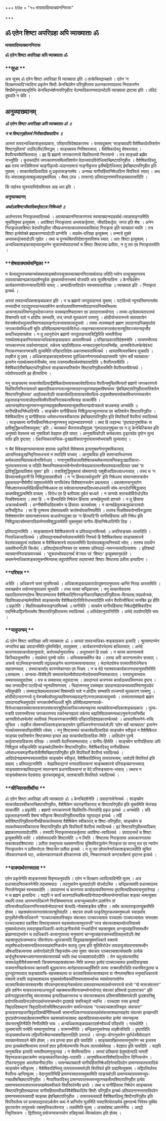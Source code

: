 +++
title = "१० मायावादिव्याख्याननिरासः"

+++


## ॐ एतेन शिष्टा अपरिग्रहा अपि व्याख्याताः ॐ

**मायावादिव्याख्याननिरासः**

**ॐ एतेन शिष्टा अपरिग्रहा अपि व्याख्याताः ॐ**

### **सुधा **

अत्र सूत्रम् ॐ एतेन शिष्टा अपरिग्रहा पि व्याख्याता इति ॥ तत्केचिव्द्याचक्षते । एतेन ‘न विलक्षणत्वादि’त्यादिना प्रकृतेन शिष्टैः केनचिदंशेन परिगृहीतस्य प्रधानकारणवादस्य निराकरणेन शिष्ठैर्मनुव्यासप्रभृतिभिः केनचिदप्यंशेनापरिगृहीता येऽण्वादिकारणवादास्तेऽपि व्याख्याता द्रष्टव्या इति । तदिदं दूषयति न चेति ।

## **अनुव्याख्यानम्**

***ॐ एतेन शिष्टा अपरिग्रहा अपि व्याख्याताः ॐ ॥***

***न च शिष्टागृहीतत्वं निरीशादीशवादिनः ॥***

आस्तां तावदभ्यधिकाशङ्काप्रकारः, परिहारातिदेशप्रकारश्च । यत्तावदुक्तम् ‘साङ्ख्यादपि वैशेषिकादेरतिशयेन शिष्टागृहीतत्वं’ तदति(तीव)विरुद्धम् । साङ्ख्यस्य निरीश्वरत्वात् । वैशेषिकादेस्तु सेश्वरत्वात् । वैपरीत्यस्यैवोचितत्वात् । इह हि ब्रह्मणो जगत्कारणत्वे विप्रतिपत्तयो निरस्यन्ते । तत्र साङ्ख्यो ब्रह्मैव नाभ्युपैति । कुतस्तदीयं जगत्कारणत्वमित्यतिशयेन वेदान्तवादविरोधित्वाच्छिष्टापरिगृहीतः । वैशेषिकादिस्तु, ब्रह्म तस्य जगन्निमित्तत्वं चाङ्गीकृत्यो-पादानतामात्रं नाङ्गीकुरुत इतीषद्विरोधित्वाद् ईषच्छिष्टापरिगृहीत इति युक्तम् । सत्कार्यवादित्वादिकं तु प्रकृतासङ्गतमेव । अन्यथा यागीयहिंसानिषेधादिना विपरिवर्तः स्यात् । अथ वेद-संवादबाहुल्याबाहुल्यप्रयुक्तमिदम् । मैवम् (तन्न । तत्त्वानां) प्रतिपाद्यानामपरिसङ्ख्यातत्वादिति ।

किं तर्ह्यस्य सूत्रस्याभिदेयमित्यत आह अत इति ।

**अनुव्याख्यानम्**

***अर्थाऽवशिष्टजीवादिकर्तृताऽत्र निषिध्यते ॥***

अर्तान्तरस्य निराकृतत्वादित्यर्थः । अपव्याख्याननिराकरणस्य स्वव्याख्यानदार्ढ्यार्थ-त्वान्नासङ्गतमिति सूचयितुमत इत्युक्तम् । अवशिष्टा निराकृताया अभावकर्तृतायाः, जीवादिकर्तृता, जगत इति शेषः । अनेन निराकृतादवशिष्टा वेदापरिगृहीता जीवप्रधानासत्कालस्वभावादिवादा निराकृता इति व्याख्यातं भवति । तत्र शिष्टा इत्येवोक्ते ब्रह्मकारणवादोऽपि प्राप्नोति । तदर्थम-परिग्रहा इत्युक्तम् । तन्मात्रे तूक्ते अभावकर्तृत्ववादोऽपि गृह्येत । तथा च पुनरूक्तिरतिदेशानुपपत्तिश्च स्यात् । अतः शिष्टा इत्युक्तम् । अभ्यधिकाशङ्कासद्भावसूचनेन सूत्रारम्भोपपादनार्थं च शिष्टाः शिष्टतया प्रतीताः, न तु तत एव निराकृततयेति ।

### **शेषवाक्यार्थचन्द्रिका **

न चेत्याद्युत्तरभाष्यानर्थक्यमाशङ्क्योत्तरसूत्रापव्याख्याननिरासार्थत्वान्न तदिति भावेन तत्सूत्रमुपन्यस्य तदपव्याख्यानप्रकारप्रदर्शनपूर्वकं दूषकतयोत्तरभाष्यं योजयति अत्र सूत्रमित्यादिना ॥ केनचिदंशेन कार्यकारणयोरनन्यत्वादिनेति यावत् । अण्वादीत्यादिपदेन स्वभाववादपरिग्रहः ॥ व्याख्याता इति । निराकृता इत्यर्थः ।

अस्तां तावदभ्यधिकाशङ्कप्रकार इति । न च ब्रह्मणो जगदुपादानत्वं युक्तम् । पटादिभ्यो न्यूनपरिमाणानामेव तन्त्वादीनां पटाद्युपनादानत्वदर्शनेन कार्यादल्पपरिमाणस्योपादानत्वनियमस्थित्या अत्यन्ताल्पपरिमाणादुपादेयाज्जगतः परममहतश्चिदात्मन एव उपादानत्वायोगात् । तस्मा-द्यत्रेदमल्पतारतम्यं विश्राम्यति यतो न क्षोदीयः सम्भवति, तज् जगतो मूलकारणं परमाणुः । क्षोदीयोन्तरानन्त्ये सावयवत्वेन मेरुसर्षपयोस्तुल्यपरिमाणत्वप्रसङ्गोऽनन्तावयवत्वादुभयोः । तस्मा-त्परममहतो ब्रह्मण उपादानादभिन्नमुपादेयं जगत्कार्यमभिदधती श्रुतिः प्रतिष्ठितप्रामाण्यतर्कविरोधा-त्सहस्त्रवत्सरसत्रगतसंवत्सरश्रुतिवज्जघन्यवृत्त्यैव कथञ्चिद्य्वाख्येया । न तु तदनुरोधेन ब्रह्मणो जगदुपादानत्वसिद्धिरिति भामतीरीत्या गतार्थताशङ्कानिरासायाभ्यधिकाशङ्काप्रकार आस्तामित्यर्थः ॥ परिहारप्रकारातिदेशश्चेति । परमगम्भीरस्य जगत्कारणस्य तर्कानवगाह्यत्वं, तर्कस्य चाप्रतिष्ठितत्व-मन्यथाऽनुमानेऽप्यनिर्मोक्ष, आगमविरोधश्चेत्येवंरूपं निराकरणकारणमत्रापि तुल्यमिति परिहारातिदेश-प्रकारश्चास्तामित्यर्थः । आस्तामित्यरुचिमत्र सूचयति । तद्बीजं तु एवम् । अधिकाशङ्कासद्भावेनास्य पूर्वाधिकरणेनागतार्थत्वप्राप्तावपि ‘एतेन सर्वे व्याख्याताः’ इत्यनेन गतार्थत्वमवर्जनीयमेव, त्वया तत्राप्यस्यैवार्थस्योक्तत्वादिति ॥ वैपरीत्यस्यैवेति । वैशेषिकादेरीषच्छिष्टापरिगृहीतत्वं साङ्ख्यस्यातिशयेन शिष्टापरिगृहीतत्वमिति वैपरीत्यस्यैवेत्यर्थः । तदेवोपपादयति इह हीत्यादिना ।

ननु साङ्ख्यस्य सत्कार्यवादित्वाद्वैशेषिकादेस्तवसत्कार्यवादित्वान्न वैपरीत्यमुचितमित्यतो ब्रह्मणो जगत्कारणत्वे विप्रतिपत्तिनिरासावसरे ब्रह्मतदीयकारणत्वाभ्युपगमतदनभ्युपगमप्रयुक्तवैषम्यस्य ‘ईषच्छिष्टापरिगृहीतत्वातिशयेन शिष्टापरिगृहीतत्वा’ अद्योतकत्वेऽपि सत्कार्यवादित्वासत्कार्यवादित्व-प्रयुक्तवैषम्यस्योक्तविभागागमकत्वेन प्रकृतासङ्गतत्वान्नोद्भावितवैपरीत्यनिरासकत्वमित्याह सत्कार्येति । अवान्तरप्रमेयाभ्युपगमानभ्युपगमप्रयुक्तवैषम्यस्याप्युक्तविभागप्रयोजकत्वे बाधकमाह अन्यथेति ॥ यागीयहिंसानिषेधादिनेति । साङ्ख्येन यागीहिंसाया निषिद्धत्वाभ्युपगमात्स एव चातिशयेन शिष्टापरिगृहीतः । वैशेषिकादिना तु यागीहिंसाया धर्मसाधनत्वस्वीकारास ईषच्छिष्टापरिगृहीत इति विपरिवर्तो वैपरीत्यं स्यादित्यर्थः । साङ्ख्यस्य यागीयहिंसानिषेधाभ्युपगमस्तु तद्ग्रन्थादवगम्यते । तथा हि तद्ग्रन्थः ‘दृष्टवदानुश्राविकः स ह्यविशुद्धिक्षयातिशययुक्त;’ इति । व्याख्यातं चैतत्तत्वकौमुद्याम् ‘गुरुपाठादनुश्रूयत एव न तु केनचित्क्रियत इति अनुश्रवो वेदस्तत्र भव नुश्राविको वेदज्ञात इति यावत् । आनुश्राविकोऽपि कर्मकलापः दृड्टवदेव दृष्टेन तुल्यं वर्तत इति दृष्टवत् । ऐकान्तिकात्यन्तिक-दुःखप्रतीकारानुपायत्वस्योभयत्रापि तुल्यत्वात् ।

न चैवं विवेकज्ञानस्याप्यात्मा ज्ञातव्यः प्रकृतितो विवेक्तव्य इत्यनुश्रवणेनानुश्राविकत्वाद् आत्यन्तिकदुःखनिवृत्तिसाधनत्वं न स्यादिति वाच्यम् । आनुश्राविक इति सामान्याभिधानस्य कर्मकलापाभिप्रायकत्वेनाविरोधात् । नन्वानुश्राविकत्वाविशेषात्कथमेकस्यात्यन्तिकदुःखप्ररीकारा-नुपायत्वमपरस्य च तदिति वैषम्यनियामकाभावेनोभयोरप्येकप्रकारत्वस्यैवावश्यकत्वादित्यत उक्तं ‘स ह्यविशुद्धिक्षयातिशय युक्तः’ इति । तत्राविशुद्धियुक्तत्वं सोमयागादेः पशुबीजादिवधसाधनत्वात् । तस्य च ‘न हिंस्यात्सर्वभूतानी’ति निषिद्धत्वादवसीयते । न ‘न हिंस्यात्सर्वभूतानि’ इति निषेधस्य सामान्यशास्त्रत्वेन दुबलत्वादग्नीषोमीयं पशुमालभेतेति यागविधेश्च विशेषशास्त्रत्वेन प्रबलत्वात् । प्रबलशास्त्रानुसारेण निषेधशास्त्रस्याविहितहिंसानिषेधकत्व एव पर्यवसानात्पश्चादिवधसाधस्यापि सोम-यागादेरनिषिद्धत्वात् कथमविशुद्धत्वमिति वाच्यम् । विरोध एव हि बलीयसा दुर्बलं बाध्यते । न चानयोः शास्त्रयोर्विरोधोऽस्ति भिन्नविषयत्वात् । तथा हि । न हिंस्यादिति निषेधेन हिंसाया अनर्थहेतुभावो ज्ञाप्यते । न तु हिंसाया अक्रत्वर्थत्वमपि । अग्नीषोमीयादिवाक्येन च हिंसायाः क्रत्वर्थत्वम् । न चानर्थहेतुत्वक्रतूपकारत्वयोः कश्चिद्विरोधः । सा हि पूरुषस्य दोषमावक्ष्यति क्रतोश्चोपकरिष्यतीति । ततश्च भिन्नविषयत्वेनाविरुद्धतया विशेषशास्त्रेण सामान्यशास्त्रस्य बाधायोगाद्युक्त एव ‘न हिंस्यादि’ति यागीयहिंसाया अपि निषेध इति निषिद्धत्वात्सोमयागादिकर्मणामविशुद्धत्वमेवेति युक्तमुक्तं यागीय-हिंसानिषेधादिनेति दिक् ।

प्रतिपाद्यानामिति । साङ्ख्यशास्त्रे वैशेषिकशास्त्रे च प्रतिपाद्यानामित्यर्थः ॥ अपरिसङ्ख्या-तत्वादिति । निरवधिकत्वादित्यर्थः । प्रतिपाद्यानामर्थानामेतावत्त्वमेवेति निश्चये हि वैशेषिकापेक्षया साङ्ख्यशास्त्रे वेदसंवादबाहुल्यं तदपेक्षया च वैशेषिकशास्त्रे तदल्पत्वमिति वेदसंवादबाहुल्यनिश्चयो भवेत् । ततश्च तदधीन उक्तविभागोऽपि सिध्येत् । प्रतिपाद्येयत्तानिश्चय एव चाशक्यः प्रतिपाद्या-नामनन्तत्वादित्याशयः । इतिशब्दो व्याख्याननिराससमाप्त्यर्थः । ‘सूत्रारम्भोपपादनार्थं चे’त्यतः परं ‘शिष्टाः’ इत्युक्तमनुवर्तते । कथमनेनाधिकाशङ्कासूचनमित्यतस् तदुपयोगितया तद्य्वाचष्टे शिष्टाः शिष्टतया प्रतीता इत्यादिना ।

### **परिमल **

अत्रेति । अधिकरणे चरमं सूत्रमित्यर्थः । अधिकाशङ्काप्रकारादेरदूषणादनुमतत्व-भ्रान्तिं निराह आस्तामिति । तावच्छब्देन तयोरप्यनुपपन्नत्वं सूचयति । तच्च व्यक्तं चन्द्रिकायाम् । ननु सत्कार्यवादस्य महदादितत्वगणादेश्च शिष्टसम्मतस्य वैशेषिकादिभिरनङ्गीकाराच्छिष्टापरिगृहीतत्व-मित्यतस् तदप्रयोजकं, विप्रतिपन्नप्रधानप्रमेयविषये साङ्ख्यस्येव वैशेषिकादेरतिविरोधाभावादिति भावेन वैपरीत्यौचित्यं व्यनक्ति इह हीति ॥ प्रकृतेति । विप्रतिपन्नप्रमेयासङ्गतमित्यर्थः ॥ यागीयेति । साख्येन यागीयहिंसाया निषेधाद्वैशेषिकादिना तदनिषेधाद्विपरीतत्वमेव शिष्टापरिगृहीतत्वस्य स्यादित्यर्थः ॥ अतिदेशानुपपत्तिरिति । अभेदे तदयोगादिति भावः ।

### **यादुपत्यम् **

ॐ एतेन शिष्टा अपरिग्रहा अपि व्याख्याताः ॐ ॥ आस्तां तावदभ्यधिका-शङ्काप्रकार इत्यादि । श्रुत्यवष्टम्भेन जगदभिन्नं ब्रह्म उपादानमिति पूर्वमभिहितं, तदयुक्तम् । कार्यकारणयोरभेदस्य बाधितत्वात् । अभेदे कारणरूपवत्कार्यत्वानुपपत्तेः, करोत्यर्थानुपपत्तेश्च । अभूतभवनं हि तदर्थः । न चास्य कारणात्मत्वे किञ्चिदभूतमस्ति । यदर्थमयं पुरुषो यतेत । अभिव्यक्त्यर्थमित चेन्न । तस्या अपि कारणात्मत्वेन सत्त्वात् । असत्वे वाऽभिव्यङ्ग्यस्यापि तद्वत्प्रसङ्गेन कारणात्मत्वव्याघातात् । भेदाभेदयोश्च परस्परविरोधेनैकत्र सहासम्भवात् । तस्मात्कार्यात् कारणमेकान्तत एव भिन्नम् । न च भेदे गवाश्ववत्कार्यकारणभावानुपपत्तिरिति ६साम्प्रतम् । अन्यत्वा-विशेषेऽपि समवायभेदस्यैवोपादानोपादेयभावनियामकत्वात् । यस्याभूत्वाभवतः समवायस्तदुपादेयम् । यत्र च समवायस् तदुपादानम् । उपादानत्वं कारणस्य कार्यादल्पपरिमाणस्य दृष्टम् । यथा तन्त्वादीनां पटादिभ्यो न्यूनपरिमाणत्वम् । चिदात्मनस्तु परममहत उपादानान्नात्यन्ताल्पपरिमाणमुपादेयं भवितुमर्हति । तस्माद्यत्रेदमल्पतारतम्यं विश्राम्यति यतो न क्षोदीयः सम्भवति तज्जगतो मूलकारणं परमाणुः । क्षोदीयोऽन्तरानन्त्ये तु मेरुसर्षपयोस्तुल्यपरिमाणत्वप्रसङ्गोऽनन्तऽवयवत्वादुभयोः । तस्मात्परममहतो ब्रह्मण उपादानादभिन्नमुपादेयं जगत्कार्यमभिदधती श्रुतिः प्रतिष्ठितप्रामाण्यतर्क-विरोधात्सहस्त्रसंवत्सरसत्रगतसंवत्सरश्रुतिवत्कञ्चिज्जघन्यवृत्त्या व्याख्येयेत्यभ्यधिकाशङ्काप्रकारः । तुल्य-मत्रापि परमगम्भीरस्य जगत्कारणस्य तर्कानवगाह्यत्वं तर्कस्य चाप्रतिष्ठितत्वमन्यथाऽनुमानेऽप्यनिर्मोक्ष आगमविरोधश्चेत्येवं जातीयकं निराकरणकारणमिति परिहारातिदेशप्रकारश्चेत्यर्थः । आस्तामित्यनेने-रुचिः सूचिता । तद्बीजं त्वेवमभ्यधिकाशङ्कासद्भावेन पूर्वाधिकरणेनागतार्थत्वेऽपि ‘एतेन सर्वे व्याख्याताः’ इत्यनेन गतार्थत्वमस्यापरिहार्यमिति ध्येयम् । ननु शिष्टसम्मतं सत्कार्यवादित्वादिकं साङ्ख्येन स्वीकृतं न वैशेषिकैरतः साङ्ख्य एवातिशयेन शिष्टसम्मत इत्यत आह सत्कार्यवादित्वादिक-मिति । आदिपदेन पुरुषे कर्तृत्वाभावादिकस्य परिग्रहः । तस्यापि वेदान्तिसम्मतत्वात् ॥ यागीय-हिंसेति । साङ्ख्येन यागीयहिंसाया अपि निषिद्धत्वं स्वीकृतमिति साङ्ख्योऽतिशयेन शिष्टापरिगृहीतः; वैशेषिकादिस्तु यागीयहिंसाया धर्मसाधनत्वमङ्गीकरोतीतीषच्छिष्टापरिगृहीत इति विपरिवर्तो वैपरीत्यं स्यादित्यर्थः । आदिपदेनाप्रामाण्यस्वतत्वादिकं साङ्ख्येन स्वीकृतं, वैशेषिकादिभिस्तु तत्परतस्त्वम्; अतोऽपि विपरिवर्त इति ग्राह्यम् ॥ प्रतिपाद्यानामिति । वेदप्रतिपाद्यानां भगवदादितत्वानां साङ्ख्यशास्त्रे परिसङ्ख्यानाभावात् साङ्ख्यशास्त्रप्रतिपाद्यानां स्वतन्त्राणां प्रधानादितत्वानां वा वेदे परिसङ्ख्याना-भावात् । तथाच न साङ्ख्योक्तस्य वेदसंवादः कुतस्तद्बाहुल्यं, ततश्चात्रापि विपरिवर्तः स्यादित्यर्थः ।

### **श्रीनिवासतीर्थीया **

ॐ एतेन शिष्टा अपरिग्रहा अपि व्याख्याताः ॐ ॥ केनचिदंशेनेति । उपादानत्वेनेत्यर्थः । साङ्ख्येन सत्कार्यवादस्वीकाराच्छिष्टपरिगृहीतः, वैशेषिकेण तदनङ्गीकारात् स शिष्टापरिगृहीत इति युक्तमिति चेत्तत्राह सत्कार्येति ॥ प्रकृतेति । ब्रह्मणो जगत्कारणत्वे विप्रतिपत्ति-निरासोहि प्रकृत इत्यर्थः ॥ अन्यथेति । यदि प्रकृतासङ्गतमपि वैषम्यं स्वीकृत्य शिष्टापरिगृहीतत्वादिकं व्युत्पाद्यत इत्यर्थः । तर्हि सर्वशिष्टपरिगृहीतयागीयहिंसाकर्तव्यताया वैशेषिकेण स्वीकारात् स शिष्ट-परिगृहीतः, साङ्ख्येन च तदकर्तव्यतास्वीकारात्स शिष्टापरिगृहीत इति विपरिवर्तो वैपरीत्यं स्यादित्यर्थः। इदं शिष्टापरिगृहीतत्वादिकम् ब्रह्मकारणतावादोऽपीति । तस्यापि निराकृताभावकर्तृताया अवशिष्ट-त्वादित्यर्थः । उपपादनार्थं च शिष्टा इत्युक्तमिति वर्तते । तदेवोपपादयति शिष्टतयेति ॥ न त्विति । शिष्टतया निराकृताया असत्कारणतायाः सकाशादवशिष्टतया । प्रतीता वस्तुगत्या वक्ष्यमाणरीत्या युक्तिविरुद्धत्वेन निराकृता एव परन्तु तत एव न्यायेन निराकृतत्वेन न प्रतीयन्तेऽतः शिष्टत्वेन प्रतीता इत्यर्थः । न तु तत एवेत्यनेनाधिकाशङ्काऽस्तीति सूचितं जीवकारणकत्वे घटः, अचेतनकारणकत्वे क्षीरकारणकं दधि, निष्कारणकत्वे कण्टकतैक्ष्ण्यं दृष्टान्त इत्यर्थः ।

### **वाक्यार्थरत्नमाला **

एतेन प्रकृतेनेति शाङ्करभाष्यं विवृण्वन्ननुवदति । एतेन न विलक्षण-त्वादित्यादिनेति मूलम् । अत्र प्रधानवादनिराकरणेनेति तद्भाष्यपाठः । तदनुसारेण मूलपाठोऽपि योज्योऽस्ति । चन्द्रिकायामपि प्रधानवादस्य निरासेनेत्युक्तं स्वभाववादेति । उपादानत्वं च कारणस्य कार्यादल्पपरिमाणस्य दृष्टमित्यादिभामत्यनुसारेणाह । न च ब्रह्मण इत्यादिना । यद्यपि न कार्यं कारणादभिन्नमित्यादिनोपादानमित्यन्तेनाप्यधिका शङ्का भामत्युक्ता तथापि तस्या आरम्भणादिकरणे निरसिष्यमाणाया अत्राभ्युच्चयत्वेन प्रदर्शनेन तां परित्यज्यैतदधिकरणनिरस्यत्वेनोपादानत्वं चेत्यादि-नोक्तशङ्कैव दर्शिता । तथैव कल्पतरुकृताप्युक्तमिति ज्ञेयम् । सहस्रसंवत्सरगतसंवत्सरश्रुतिवदति । षष्टस्य सप्तमे परकृतिपुराकल्पमनुष्यधर्मः स्यादर्थाय ह्यनुकीर्तनमित्यधिकरणे ‘‘पञ्चपञ्चाशतस्त्रिवृतः संवत्सराः पञ्चपञ्चाशतः पञ्चदशाः पञ्चपञ्चाशतः सप्तदशाः पञ्चपञ्चाशत एकविंशा विश्वसृजामयनं सहस्रसंवत्सरमुपयन्ती’’त्यत्र संवत्सरशब्दस्योत्पत्तिवाक्ये मुख्यार्थलाभात् तावदायुष्काधिकारि-कत्वेऽङ्गीकर्तव्ये गन्धर्वादीनां सहस्रायुषाम् अग्न्युपसंहारिसामर्थ्येन ब्राह्मण्याद्यभावेन च तदधिकारि-कत्वानुपपत्या मनुष्याणां चाग्न्युपसंहारसामर्थ्यादिसद्भावेऽपि तेषां सहस्रायुष्ट्वासम्भवाज् जीवनोपाय-भूतरसानादि सिद्धसहस्रायुषामधिकारे वक्तव्ये तादृशौषधादेरसायनादिरूपस्याप्रामाणिकत्वेन शतायुः पुरुष इति श्रुतिविरोधेन तावदायुःसंपादनासामर्थ्येन औषधादिकल्पनाया अयोगादेकोऽपि त्रिवृत्स्तोम-तया युक्तः संवत्सरः पञ्चपञ्चाशत्संख्याकैः प्रत्येकं कर्त्तृभूतैस्त्यम्बन्ध्यमानस्तत्संवत्सराख्यो भवति तथा पञ्चदशादयोऽपीति । तेन चतुःसंवत्सरमिदं सत्रमर्धतृतीयैर्यजमानशतैः क्रियमाणसहस्रसंवत्सर-मिति कल्प्यत इत्येवं पञ्चपञ्चाशत इत्यादिसङ्ख्या यजमानाभिप्रायेत्यस्य पक्षस्यापि बुद्धावत्यन्त-मारोहाभावाच्चतुर्विंशति परमाः सत्रमासीरन्निति वचनविरुद्धतया च दुरभ्युपगमत्वात् सङ्ख्यावाचि-सहस्रशब्दस्य वा कालवाचिसंवत्सरशब्दस्य वा गौणतामाश्रित्य मनुष्याधिकारत्वे वक्तव्ये तत्रापि सङ्ख्याशब्दस्य मुख्यार्थतयैकार्थनिश्चयसामर्थ्याच्च स्वार्थत्यागायोगेन कालवाचिसंवत्सरशब्दस्यैव सौरचान्द्रमासाद्यनेकार्थतया प्रचलदवस्थत्वादर्थान्तरपरत्वे वाच्ये ‘‘यो मासःसंवत्सर’’ इति दर्शनेन मासपरत्वस्याधानादूर्ध्वं सहस्रमासजीवनासम्भवेनायोगात् संवत्सरं प्रतिमासे द्वादशरात्रय’’ इति प्रयोगाद्द्वादशरात्रिषु संवत्सरशब्द इत्यादिपक्षान्तरस्य च संवत्सरशब्दस्य प्रतिमासविशेषणत्वेऽपि द्वादशरात्रिषु प्रयोगासिध्यादिनाऽयोगादर्थान्तरासम्भवेन द्वादशाहे त्रयस्त्रिवृतो भवन्ति । पञ्चदशा स्त्रय इत्यादौ त्रिवृदादिशब्दानां त्रिवृदादिस्तोत्रविशिष्टाहपरत्वेन समधिगततया ‘‘पञ्चपञ्चाशतस्त्रिवृतः संवत्सरा’’ इत्यादावप्यहःपरत्रिवृदादिशब्दैर्निश्चितार्थैः सामानाधिकरण्यात्प्रचलदर्थसंवत्सरशब्दस्याहरेव संवत्संर इत्यहन्यपि दृष्टप्रयोगस्याहर्लक्षकत्वमाश्रित्य सहस्रसवंत्सरशब्दः सहस्रदिवससाध्यकर्मपर इत्येवं जघन्यवृत्या संवत्सरश्रुतिर्नेयेति निर्णीतमिति भावः । अभ्यधिकाशङ्काप्रकारदर्शनवैयर्थ्यं परिहरति । गतार्थतेति । तुल्यमात्रापि परमेति भाष्यानुसारेणाह । परमगम्भीरेति । चन्द्रिकानुसारेणाह तद्बीजंत्विति । दृष्टवदिति साङ्ख्यश्लोकस्य तद्विपरीतश्रेयान्व्यक्ताविज्ञानादिति उत्तरार्धः । परन्तूप-योगानुसारेण पूर्वार्धस्यैवोपादानं व्याख्यानोपपादने चेति ज्ञेयम् । तत्र प्राप्त्या ज्ञात इति यावदिति । साङ्ख्यपरीक्षाभामत्यनुसारेण भव इत्यस्य प्राप्त इत्यर्थमाश्रित्यास्य तात्पर्यं ज्ञात इतीत्येतन्मनसि निधाय तात्पर्यार्थमेवाह । वेदज्ञात इति यावदिति । यद्यपि चानुश्राविक इत्यादि भामतीमतमनुसृत्याह । न चैवमित्यादिना । अस्यां प्रतिज्ञायां हेतुमाहेत्यादि भामतीं विवृण्वन्नाकाङ्क्षाक्रमेण साङ्ख्यकारिकार्धमुप-पादयति । आनुश्रविकत्वाविशेषादित्यादिना दिगित्यन्तेन । टीकाप्यनुसृता अवलोकनीयाऽस्ति । यत्वन्यथाख्यातौ यागीयहिंसानिषेधादिनेत्यादिपदेन प्रामाण्यस्वतस्त्वादिकं साङ्ख्येन स्वीकृतम् । वैशेषिकादिभिस्तु तत्परतस्त्वमतोऽपि विपरिवर्त इति ग्राह्यमित्युक्तम् । तद्विपरिवर्तस्य वैपरीत्य-भ्रान्तिमूलम् । वेदानुसारिभिर्हि प्रामाण्यस्वतस्त्वमुक्तमिति साङ्ख्योऽपि प्रामाण्यस्वतस्त्वमभ्युप-गच्छन्नीषच्छिष्टापरिगृहीतः । नैय्यायिकादिस्तु प्रामाण्यपरतस्त्वमभ्युपगच्छतीत्यशिष्टापरिगृहीत इत्येव प्रामाण्यस्वतस्त्वपरस्त्वरूपप्रमेयस्वीकारे विपरिवर्तस्यैव प्राप्तेः । तथा च यागीहिंसाया निषेधेन साङ्ख्यस्य शिष्टापरिगृहीतत्वप्राप्त्या यागीयहिंसास्वीकारिवैशेषिकादिरेव शिष्टैः परिगृहीत इत्यर्थ-प्रतिपादनानन्तरमादिपदेन प्रामाण्यस्वतस्त्ववादी साङ्ख्य ईषच्छिष्टपरिगृहीतः । तत्परतस्त्ववादी वैशेषिकादिस्तु शिष्टैरपरिगृहीत इति विपरिवर्तस्य परं प्रत्यापाद्यतयाऽर्थत्वेन कथं ने भ्रान्तिरेव मूलमिति स्पष्टमित्येतत्प्रमेयं दूषणग्रन्थे निवेश्य पूर्वमेव दुष्टत्वायेन तत्पुस्तके रक्तमृत्तिकालेपनात् । तदर्थमिति मूलम् । अत्रार्थशब्द आवर्त्तनीयः । आद्यो निवृत्तिवचनः । द्वितीयस्तु प्रयोजनवचनस्तेन तन्निवृत्यर्थ-मित्यर्थलाभ इति ज्ञेयम् ।





